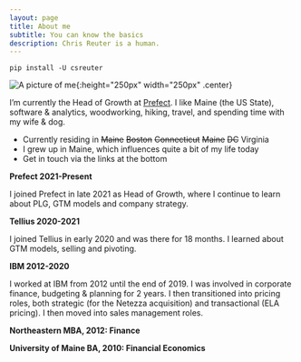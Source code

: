 ```yaml
---
layout: page
title: About me
subtitle: You can know the basics
description: Chris Reuter is a human.
---
```


`pip install -U csreuter`

![A picture of me](https://avatars.githubusercontent.com/u/88755934?v=4){:height="250px" width="250px" .center}

I’m currently the Head of Growth at [Prefect](https://www.prefect.io). I like Maine (the US State), software & analytics, woodworking, hiking, travel, and spending time with my wife & dog.

- Currently residing in <s>Maine</s> <s>Boston</s> <s>Connecticut</s> <s>Maine</s> <s>DC</s> Virginia
- I grew up in Maine, which influences quite a bit of my life today
- Get in touch via the links at the bottom

**Prefect 2021-Present**

I joined Prefect in late 2021 as Head of Growth, where I continue to learn about PLG, GTM models and company strategy.

**Tellius 2020-2021**

I joined Tellius in early 2020 and was there for 18 months. I learned about GTM models, selling and pivoting.

**IBM 2012-2020**

I worked at IBM from 2012 until the end of 2019. I was involved in corporate finance, budgeting & planning for 2 years. I then transitioned into pricing roles, both strategic (for the Netezza acquisition) and transactional (ELA pricing). I then moved into sales management roles.

**Northeastern MBA, 2012: Finance**

**University of Maine BA, 2010: Financial Economics**
